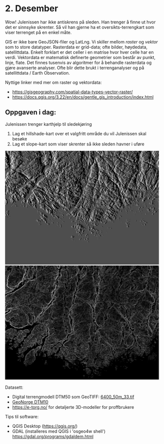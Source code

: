 # 2. Desember
Wow! Julenissen har ikke antiskrens på sleden. Han trenger å finne ut hvor det er sinnsyke skrenter. Så vil han gjerne ha et oversikts-terrengkart som viser terrenget på en enkel måte. 

GIS er ikke bare GeoJSON-filer og LatLng. Vi skiller mellom _raster_ og _vektor_ som to store datatyper. Rasterdata er grid-data; ofte bilder, høydedata, satellittdata. Enkelt forklart er det celler i en matrise hvor hver celle har en verdi. Vektordata er matematisk definerte geometrier som består av punkt, linje, flate. Det finnes tusenvis av algoritmer for å behandle rasterdata og gjøre avanserte analyser. Ofte blir dette brukt i terrenganalyser og på satellittdata / Earth Observation. 

Nyttige linker med mer om raster og vektordata:
* https://gisgeography.com/spatial-data-types-vector-raster/
* https://docs.qgis.org/3.22/en/docs/gentle_gis_introduction/index.html


Oppgaven i dag:
---------------
Julenissen trenger karthjelp til sledekjøring 
1. Lag et hillshade-kart over et valgfritt område du vil Julenissen skal besøke
1. Lag et slope-kart som viser skrenter så ikke sleden havner i uføre

![](./hillshade.png)
![](./slope.png)

Datasett:
* Digital terrengmodell DTM50 som GeoTIFF: [6400_50m_33.tif](./6400_50m_33.tif)
* [GeoNorge DTM10](https://kartkatalog.geonorge.no/metadata/dtm-10-terrengmodell-utm33/dddbb667-1303-4ac5-8640-7ec04c0e3918)
* https://e-torg.no/ for detaljerte 3D-modeller for proffbrukere 



Tips til software:
* QGIS Desktop (https://qgis.org/)
* GDAL (installeres med QGIS i 'osgeo4w shell') https://gdal.org/programs/gdaldem.html
